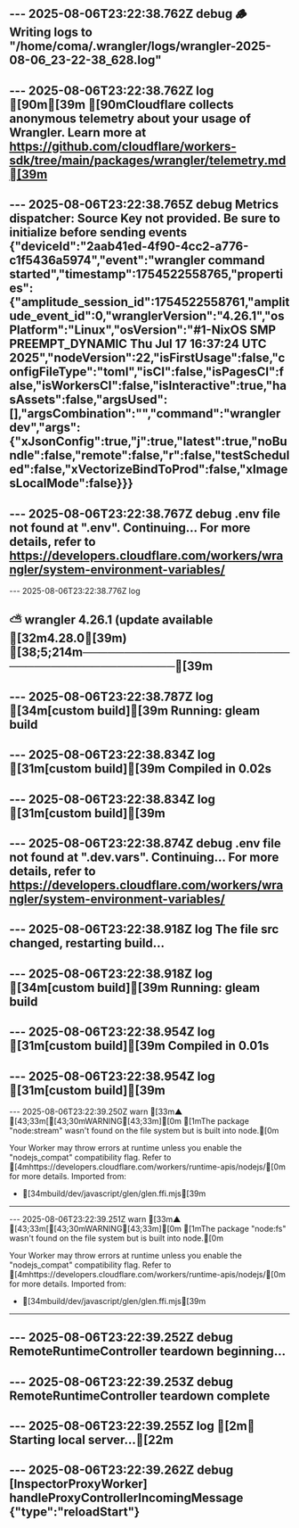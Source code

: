 
--- 2025-08-06T23:22:38.762Z debug
🪵  Writing logs to "/home/coma/.wrangler/logs/wrangler-2025-08-06_23-22-38_628.log"
---

--- 2025-08-06T23:22:38.762Z log
[90m[39m
[90mCloudflare collects anonymous telemetry about your usage of Wrangler. Learn more at https://github.com/cloudflare/workers-sdk/tree/main/packages/wrangler/telemetry.md[39m
---

--- 2025-08-06T23:22:38.765Z debug
Metrics dispatcher: Source Key not provided. Be sure to initialize before sending events {"deviceId":"2aab41ed-4f90-4cc2-a776-c1f5436a5974","event":"wrangler command started","timestamp":1754522558765,"properties":{"amplitude_session_id":1754522558761,"amplitude_event_id":0,"wranglerVersion":"4.26.1","osPlatform":"Linux","osVersion":"#1-NixOS SMP PREEMPT_DYNAMIC Thu Jul 17 16:37:24 UTC 2025","nodeVersion":22,"isFirstUsage":false,"configFileType":"toml","isCI":false,"isPagesCI":false,"isWorkersCI":false,"isInteractive":true,"hasAssets":false,"argsUsed":[],"argsCombination":"","command":"wrangler dev","args":{"xJsonConfig":true,"j":true,"latest":true,"noBundle":false,"remote":false,"r":false,"testScheduled":false,"xVectorizeBindToProd":false,"xImagesLocalMode":false}}}
---

--- 2025-08-06T23:22:38.767Z debug
.env file not found at ".env". Continuing... For more details, refer to https://developers.cloudflare.com/workers/wrangler/system-environment-variables/
---

--- 2025-08-06T23:22:38.776Z log

 ⛅️ wrangler 4.26.1 (update available [32m4.28.0[39m)
[38;5;214m─────────────────────────────────────────────[39m
---

--- 2025-08-06T23:22:38.787Z log
[34m[custom build][39m Running: gleam build
---

--- 2025-08-06T23:22:38.834Z log
[31m[custom build][39m    Compiled in 0.02s
---

--- 2025-08-06T23:22:38.834Z log
[31m[custom build][39m 
---

--- 2025-08-06T23:22:38.874Z debug
.env file not found at ".dev.vars". Continuing... For more details, refer to https://developers.cloudflare.com/workers/wrangler/system-environment-variables/
---

--- 2025-08-06T23:22:38.918Z log
The file src changed, restarting build...
---

--- 2025-08-06T23:22:38.918Z log
[34m[custom build][39m Running: gleam build
---

--- 2025-08-06T23:22:38.954Z log
[31m[custom build][39m    Compiled in 0.01s
---

--- 2025-08-06T23:22:38.954Z log
[31m[custom build][39m 
---

--- 2025-08-06T23:22:39.250Z warn
[33m▲ [43;33m[[43;30mWARNING[43;33m][0m [1mThe package "node:stream" wasn't found on the file system but is built into node.[0m

  Your Worker may throw errors at runtime unless you enable the "nodejs_compat" compatibility flag.
  Refer to [4mhttps://developers.cloudflare.com/workers/runtime-apis/nodejs/[0m for more details. Imported
  from:
   - [34mbuild/dev/javascript/glen/glen.ffi.mjs[39m


---

--- 2025-08-06T23:22:39.251Z warn
[33m▲ [43;33m[[43;30mWARNING[43;33m][0m [1mThe package "node:fs" wasn't found on the file system but is built into node.[0m

  Your Worker may throw errors at runtime unless you enable the "nodejs_compat" compatibility flag.
  Refer to [4mhttps://developers.cloudflare.com/workers/runtime-apis/nodejs/[0m for more details. Imported
  from:
   - [34mbuild/dev/javascript/glen/glen.ffi.mjs[39m


---

--- 2025-08-06T23:22:39.252Z debug
RemoteRuntimeController teardown beginning...
---

--- 2025-08-06T23:22:39.253Z debug
RemoteRuntimeController teardown complete
---

--- 2025-08-06T23:22:39.255Z log
[2m⎔ Starting local server...[22m
---

--- 2025-08-06T23:22:39.262Z debug
[InspectorProxyWorker] handleProxyControllerIncomingMessage {"type":"reloadStart"}
---
